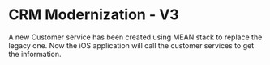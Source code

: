 # CRM Modernization - V3

A new Customer service has been created using MEAN stack to replace the legacy one. Now the iOS application will call the customer services to get the information.
